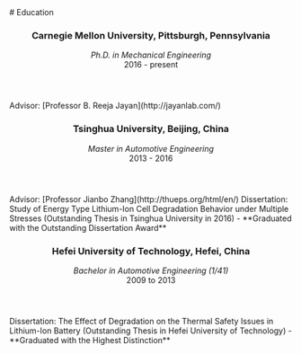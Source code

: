 <section class="thirteen columns" markdown="1">
# Education
<article markdown="1">
<header>
<h1>Carnegie Mellon University, Pittsburgh, Pennsylvania</h1>
<span><address>Ph.D. in Mechanical Engineering </address><time>2016 - present</time></span>
</header>
Advisor: [Professor B. Reeja Jayan](http://jayanlab.com/) 
</article>

<article markdown="1">
<header>
<h1>Tsinghua University, Beijing, China</h1>
<span><address>Master in Automotive Engineering</address><time>2013 - 2016 </time></span>
</header>
Advisor: [Professor Jianbo Zhang](http://thueps.org/html/en/)  
Dissertation: Study of Energy Type Lithium-Ion Cell Degradation Behavior under Multiple Stresses (Outstanding Thesis in Tsinghua University in 2016)  
- **Graduated with the Outstanding Dissertation Award**
</article>

<article markdown="1">
<header>
<h1>Hefei University of Technology, Hefei, China</h1>
<span><address>Bachelor in Automotive Engineering (1/41)</address><time>2009 to 2013 </time></span>
</header>
Dissertation: The Effect of Degradation on the Thermal Safety Issues in Lithium-Ion Battery (Outstanding Thesis in Hefei University of Technology)  
- **Graduated with the Highest Distinction**  
 
</article>


</section>